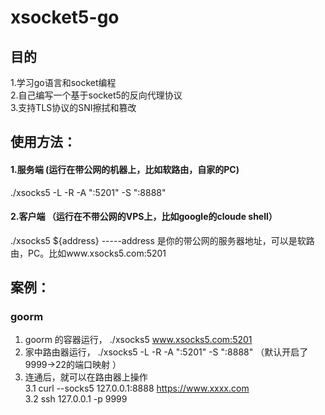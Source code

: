 # xsocket5-go
## 目的
1.学习go语言和socket编程    
2.自己编写一个基于socket5的反向代理协议   
3.支持TLS协议的SNI擦拭和篡改  

## 使用方法：
#### 1.服务端 (运行在带公网的机器上，比如软路由，自家的PC)
./xsocks5 -L -R -A ":5201" -S ":8888"

#### 2.客户端  （运行在不带公网的VPS上，比如google的cloude shell）
./xsocks5 ${address} -----address 是你的带公网的服务器地址，可以是软路由，PC。比如www.xsocks5.com:5201   

## 案例：
### goorm   
1. goorm 的容器运行， ./xsocks5 www.xsocks5.com:5201  
2. 家中路由器运行， ./xsocks5 -L -R -A ":5201" -S ":8888" （默认开启了9999->22的端口映射 ）   
3. 连通后，就可以在路由器上操作     
   3.1 curl --socks5 127.0.0.1:8888 https://www.xxxx.com    
   3.2 ssh 127.0.0.1 -p 9999  
